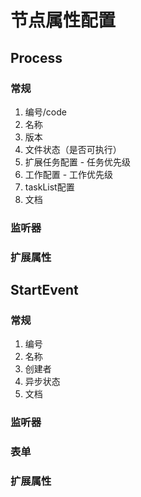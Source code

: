 # 节点属性配置

## Process

### 常规

1. 编号/code
2. 名称
3. 版本
4. 文件状态（是否可执行）
5. 扩展任务配置 - 任务优先级
6. 工作配置 - 工作优先级
7. taskList配置
8. 文档

### 监听器

### 扩展属性

## StartEvent

### 常规

1. 编号
2. 名称
3. 创建者
4. 异步状态
5. 文档

### 监听器

### 表单

### 扩展属性